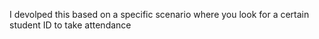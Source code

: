 I devolped this based on a specific scenario where you look for a certain student ID to take attendance
